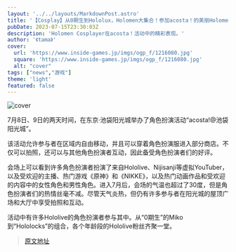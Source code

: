 ```yaml
---
layout: '../../layouts/MarkdownPost.astro'
title: '【Cosplay】从0期生到Hololux，Holomen大集合！参加acosta！的美丽Holomen Cosplayer 11选！！[49张照片]'
pubDate: 2023-07-15T23:30:03Z
description: 'Holomen Cosplayer在acosta！活动中的精彩表现。'
author: '《tama》'
cover:
  url: 'https://www.inside-games.jp/imgs/ogp_f/1216080.jpg'
  square: 'https://www.inside-games.jp/imgs/ogp_f/1216080.jpg'
  alt: "cover"
tags: ["news","游戏"]
theme: 'light'
featured: false
---
```


![cover](https://www.inside-games.jp/imgs/ogp_f/1216080.jpg)

7月8日、9日的两天时间，在东京·池袋阳光城举办了角色扮演活动“acosta!@池袋阳光城”。

该活动允许参与者在区域内自由移动，并且可以穿着角色扮演服进入部分商店。不仅可以拍照，还可以与其他角色扮演者互动，因此备受角色扮演者们的好评。

会场上可以看到许多角色扮演者扮演了来自Hololive、Nijisanji等虚拟YouTuber，以及受欢迎的主播、热门游戏《原神》和《NIKKE》，以及热门动画作品和受欢迎的内容中的女性角色和男性角色。进入7月后，会场的气温也超过了30度，但是角色扮演者们的热情丝毫不减。尽管天气炎热，但仍有许多参与者在阳光城的屋顶广场和大厅中享受拍照和互动。

活动中有许多Hololive的角色扮演者参与其中。从“0期生”的Miko到“Hololocks”的组合，各个年龄段的Hololive粉丝齐聚一堂。

>[原文地址](https://www.inside-games.jp/article/2023/07/16/147222.html)  